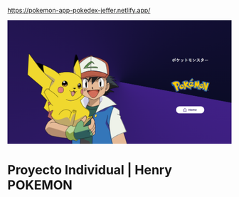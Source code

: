 https://pokemon-app-pokedex-jeffer.netlify.app/

![Project](./Portrait.png)

# Proyecto Individual | **Henry POKEMON**
